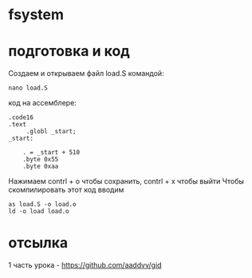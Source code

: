 # fsystem
# подготовка и код
Создаем и открываем файл load.S командой:

    nano load.S

код на ассемблере:

    .code16
    .text
         .globl _start;
    _start:
        
        . = _start + 510
        .byte 0x55
        .byte 0xaa
        

Нажимаем contrl + o чтобы сохранить, contrl + x чтобы выйти
Чтобы скомпилировать этот код вводим 

    as load.S -o load.o
    ld -o load load.o
    

    
# отсылка

1 часть урока - https://github.com/aaddvv/gid
    

